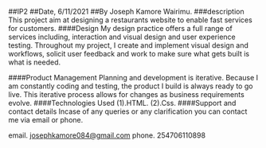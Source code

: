 ##IP2
##Date, 6/11/2021
##By Joseph Kamore Wairimu.
###description
This project aim at designing a restaurants website to enable fast services for customers.
####Design
My design practice offers a full range of services including, interaction and visual design and user experience testing. Throughout my project, I create and implement visual design and workflows, solicit user feedback and work to make sure what gets built is what is needed.

####Product Management
Planning and development is iterative. Because I am constantly coding and testing, the product I build is always ready to go live. This iterative process allows for changes as business requirements evolve.
####Technologies Used
(1).HTML.
(2).Css.
####Support and contact details
Incase of any queries or any clarification you can contact me via email or phone.

email. josephkamore084@gmail.com
phone. 254706110898
